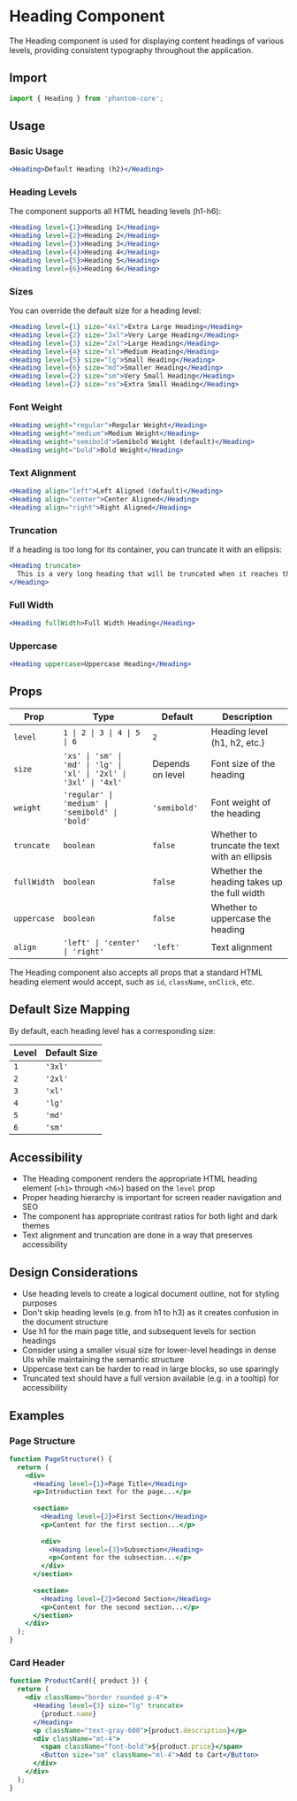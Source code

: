 # Heading Component

The Heading component is used for displaying content headings of various levels, providing consistent typography throughout the application.

## Import

```jsx
import { Heading } from 'phantom-core';
```

## Usage

### Basic Usage

```jsx
<Heading>Default Heading (h2)</Heading>
```

### Heading Levels

The component supports all HTML heading levels (h1-h6):

```jsx
<Heading level={1}>Heading 1</Heading>
<Heading level={2}>Heading 2</Heading>
<Heading level={3}>Heading 3</Heading>
<Heading level={4}>Heading 4</Heading>
<Heading level={5}>Heading 5</Heading>
<Heading level={6}>Heading 6</Heading>
```

### Sizes

You can override the default size for a heading level:

```jsx
<Heading level={1} size="4xl">Extra Large Heading</Heading>
<Heading level={2} size="3xl">Very Large Heading</Heading>
<Heading level={3} size="2xl">Large Heading</Heading>
<Heading level={4} size="xl">Medium Heading</Heading>
<Heading level={5} size="lg">Small Heading</Heading>
<Heading level={6} size="md">Smaller Heading</Heading>
<Heading level={2} size="sm">Very Small Heading</Heading>
<Heading level={2} size="xs">Extra Small Heading</Heading>
```

### Font Weight

```jsx
<Heading weight="regular">Regular Weight</Heading>
<Heading weight="medium">Medium Weight</Heading>
<Heading weight="semibold">Semibold Weight (default)</Heading>
<Heading weight="bold">Bold Weight</Heading>
```

### Text Alignment

```jsx
<Heading align="left">Left Aligned (default)</Heading>
<Heading align="center">Center Aligned</Heading>
<Heading align="right">Right Aligned</Heading>
```

### Truncation

If a heading is too long for its container, you can truncate it with an ellipsis:

```jsx
<Heading truncate>
  This is a very long heading that will be truncated when it reaches the end of its container
</Heading>
```

### Full Width

```jsx
<Heading fullWidth>Full Width Heading</Heading>
```

### Uppercase

```jsx
<Heading uppercase>Uppercase Heading</Heading>
```

## Props

| Prop | Type | Default | Description |
|------|------|---------|-------------|
| `level` | `1 \| 2 \| 3 \| 4 \| 5 \| 6` | `2` | Heading level (h1, h2, etc.) |
| `size` | `'xs' \| 'sm' \| 'md' \| 'lg' \| 'xl' \| '2xl' \| '3xl' \| '4xl'` | Depends on level | Font size of the heading |
| `weight` | `'regular' \| 'medium' \| 'semibold' \| 'bold'` | `'semibold'` | Font weight of the heading |
| `truncate` | `boolean` | `false` | Whether to truncate the text with an ellipsis |
| `fullWidth` | `boolean` | `false` | Whether the heading takes up the full width |
| `uppercase` | `boolean` | `false` | Whether to uppercase the heading |
| `align` | `'left' \| 'center' \| 'right'` | `'left'` | Text alignment |

The Heading component also accepts all props that a standard HTML heading element would accept, such as `id`, `className`, `onClick`, etc.

## Default Size Mapping

By default, each heading level has a corresponding size:

| Level | Default Size |
|-------|--------------|
| `1`   | `'3xl'`      |
| `2`   | `'2xl'`      |
| `3`   | `'xl'`       |
| `4`   | `'lg'`       |
| `5`   | `'md'`       |
| `6`   | `'sm'`       |

## Accessibility

- The Heading component renders the appropriate HTML heading element (`<h1>` through `<h6>`) based on the `level` prop
- Proper heading hierarchy is important for screen reader navigation and SEO
- The component has appropriate contrast ratios for both light and dark themes
- Text alignment and truncation are done in a way that preserves accessibility

## Design Considerations

- Use heading levels to create a logical document outline, not for styling purposes
- Don't skip heading levels (e.g. from h1 to h3) as it creates confusion in the document structure
- Use h1 for the main page title, and subsequent levels for section headings
- Consider using a smaller visual size for lower-level headings in dense UIs while maintaining the semantic structure
- Uppercase text can be harder to read in large blocks, so use sparingly
- Truncated text should have a full version available (e.g. in a tooltip) for accessibility

## Examples

### Page Structure

```jsx
function PageStructure() {
  return (
    <div>
      <Heading level={1}>Page Title</Heading>
      <p>Introduction text for the page...</p>
      
      <section>
        <Heading level={2}>First Section</Heading>
        <p>Content for the first section...</p>
        
        <div>
          <Heading level={3}>Subsection</Heading>
          <p>Content for the subsection...</p>
        </div>
      </section>
      
      <section>
        <Heading level={2}>Second Section</Heading>
        <p>Content for the second section...</p>
      </section>
    </div>
  );
}
```

### Card Header

```jsx
function ProductCard({ product }) {
  return (
    <div className="border rounded p-4">
      <Heading level={3} size="lg" truncate>
        {product.name}
      </Heading>
      <p className="text-gray-600">{product.description}</p>
      <div className="mt-4">
        <span className="font-bold">${product.price}</span>
        <Button size="sm" className="ml-4">Add to Cart</Button>
      </div>
    </div>
  );
}
```
